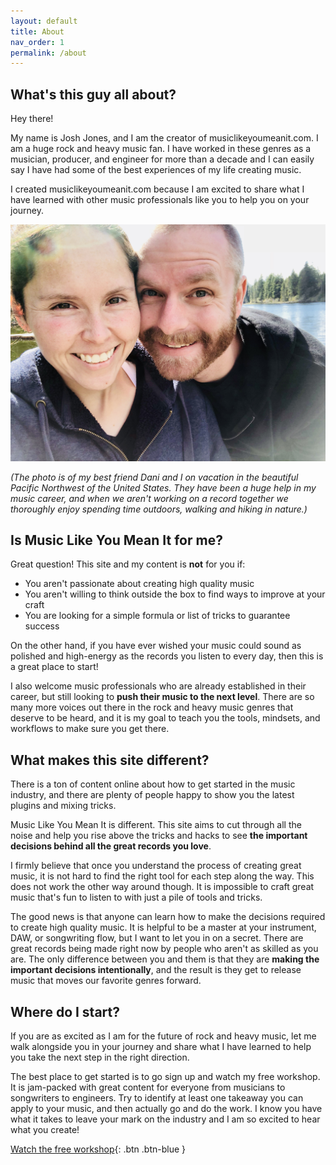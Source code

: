 ```yaml
---
layout: default
title: About
nav_order: 1
permalink: /about
---
```


## What's this guy all about?
Hey there!

My name is Josh Jones, and I am the creator of musiclikeyoumeanit.com. I am a huge rock and heavy music fan. I have worked in these genres as a musician, producer, and engineer for more than a decade and I can easily say I have had some of the best experiences of my life creating music.

I created musiclikeyoumeanit.com because I am excited to share what I have learned with other music professionals like you to help you on your journey.

![My friend Dani and I](/images/dani_and_josh.jpg)

_(The photo is of my best friend Dani and I on vacation in the beautiful Pacific Northwest of the United States. They have been a huge help in my music career, and when we aren't working on a record together we thoroughly enjoy spending time outdoors, walking and hiking in nature.)_

## Is Music Like You Mean It for me?
Great question! This site and my content is **not** for you if:
* You aren't passionate about creating high quality music
* You aren't willing to think outside the box to find ways to improve at your craft
* You are looking for a simple formula or list of tricks to guarantee success

On the other hand, if you have ever wished your music could sound as polished and high-energy as the records you listen to every day, then this is a great place to start!

I also welcome music professionals who are already established in their career, but still looking to **push their music to the next level**. There are so many more voices out there in the rock and heavy music genres that deserve to be heard, and it is my goal to teach you the tools, mindsets, and workflows to make sure you get there.

## What makes this site different?
There is a ton of content online about how to get started in the music industry, and there are plenty of people happy to show you the latest plugins and mixing tricks.

Music Like You Mean It is different. This site aims to cut through all the noise and help you rise above the tricks and hacks to see **the important decisions behind all the great records you love**.

I firmly believe that once you understand the process of creating great music, it is not hard to find the right tool for each step along the way. This does not work the other way around though. It is impossible to craft great music that's fun to listen to with just a pile of tools and tricks.

The good news is that anyone can learn how to make the decisions required to create high quality music. It is helpful to be a master at your instrument, DAW, or songwriting flow, but I want to let you in on a secret. There are great records being made right now by people who aren't as skilled as you are. The only difference between you and them is that they are **making the important decisions intentionally**, and the result is they get to release music that moves our favorite genres forward.

## Where do I start?
If you are as excited as I am for the future of rock and heavy music, let me walk alongside you in your journey and share what I have learned to help you take the next step in the right direction.

The best place to get started is to go sign up and watch my free workshop. It is jam-packed with great content for everyone from musicians to songwriters to engineers. Try to identify at least one takeaway you can apply to your music, and then actually go and do the work. I know you have what it takes to leave your mark on the industry and I am so excited to hear what you create!

[Watch the free workshop](workshop){: .btn .btn-blue }
